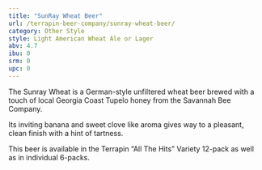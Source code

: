 ```yaml
---
title: "SunRay Wheat Beer"
url: /terrapin-beer-company/sunray-wheat-beer/
category: Other Style
style: Light American Wheat Ale or Lager
abv: 4.7
ibu: 0
srm: 0
upc: 0
---
```

The Sunray Wheat is a German-style unfiltered wheat beer brewed with a touch of local Georgia Coast Tupelo honey from the Savannah Bee Company.

Its inviting banana and sweet clove like aroma gives way to a pleasant, clean finish with a hint of tartness.

This beer is available in the Terrapin “All The Hits” Variety 12-pack as well as in individual 6-packs.
